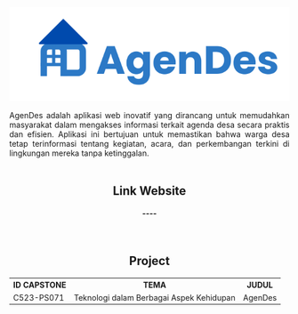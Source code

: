 <p align="center">
  <img src="https://github.com/denapermadi24/agendes/blob/main/src/public/logo.png?raw=true" alt="logo">
</p>

<div align="center" style="text-align: justify">
  AgenDes adalah aplikasi web inovatif yang dirancang untuk memudahkan masyarakat dalam mengakses informasi terkait agenda desa secara praktis dan efisien. Aplikasi ini bertujuan untuk memastikan bahwa warga desa tetap terinformasi tentang kegiatan, acara, dan perkembangan terkini di lingkungan mereka tanpa ketinggalan.
</div>

</br>

<h2 align="center"> Link Website </h2>

<div align="center" text-align=" left" >

#### ----
  
</div>

</br>

<h2 align="center"> Project </h2>


<div align="center" text-align=" left" >

  <table>
    <tr>
      <th> ID CAPSTONE </th>
      <th> TEMA </th>
      <th> JUDUL </th>
    </tr>
    <tr>
     <td>  C523-PS071 </td>
     <td>  Teknologi dalam Berbagai Aspek Kehidupan </td>
     <td>  AgenDes </td>
    </tr>
  </table>

 </div>

 </br>
